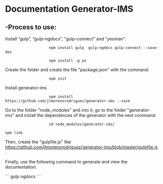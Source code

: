 Documentation Generator-IMS
=====================

-Process to use: 
-----------------

Install “gulp”, “gulp-ngdocs”, "gulp-connect" and "yeoman".

```
					npm install gulp  gulp-ngdocs gulp-connect --save-dev

					npm install -g yo
```


Create the folder and create the file "package.json" with the command:


```
					npm init
```


Install generator-ims 

```
       				npm install https://github.com/jlmorenorodriguez/generator-ims --save     

```

Go to the folder "node_modules" and into it, go to the folder "generator-ims" and install the dependences of the generator with the next command:

```
					cd node_modules/generator-ims/

npm link
``` 

Then, create the "gulpfile.js" like https://github.com/jlmorenorodriguez/generator-ims/blob/master/gulpfile.js .


Finally, use the following command to generate and view the documentation:

´´´
					gulp ngdocs
´´´

